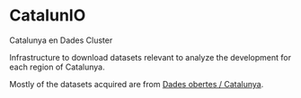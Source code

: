# CatalunIO
Catalunya en Dades Cluster

Infrastructure to download datasets relevant to analyze the development for each region of Catalunya.

Mostly of the datasets acquired are from [Dades obertes / Catalunya](https://analisi.transparenciacatalunya.cat).


